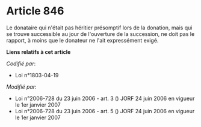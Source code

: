 # Article 846

Le donataire qui n'était pas héritier présomptif lors de la donation, mais qui se trouve successible au jour de l'ouverture
de la succession, ne doit pas le rapport, à moins que le donateur ne l'ait expressément exigé.

**Liens relatifs à cet article**

_Codifié par_:

  - Loi n°1803-04-19

_Modifié par_:

  - Loi n°2006-728 du 23 juin 2006 - art. 3 () JORF 24 juin 2006 en vigueur le 1er janvier 2007
  - Loi n°2006-728 du 23 juin 2006 - art. 5 () JORF 24 juin 2006 en vigueur le 1er janvier 2007
